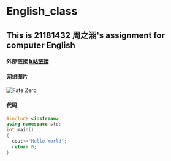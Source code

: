 # English_class
## This is 21181432 周之涵's assignment for computer English

#### 外部链接 [b站链接](http://www.bilibili.com/)
#### 网络图片 
![Fate Zero](https://gimg2.baidu.com/image_search/src=http%3A%2F%2Fimg4.tbcdn.cn%2Ftfscom%2Fi3%2F1734538104%2FTB2i9obbSsQ2uJjSZFFXXXYUFXa_%21%211734538104.jpg&refer=http%3A%2F%2Fimg4.tbcdn.cn&app=2002&size=f9999,10000&q=a80&n=0&g=0n&fmt=jpeg?sec=1622280462&t=ff9c6eb3d5270ff26b4dbf3aafe7be1f)
#### 代码
```c++
#include <iostream>
using namespace std;
int main()
{
  cout<<"Hello World";
  return 0;
}
```
